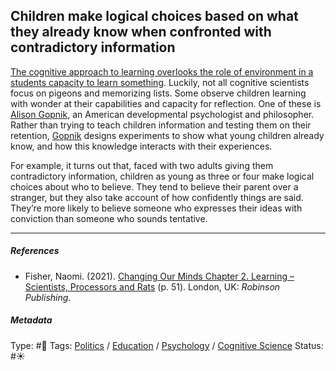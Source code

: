 ## Children make logical choices based on what they already know when confronted with contradictory information

[The cognitive approach to learning overlooks the role of environment in a students capacity to learn something](The%20cognitive%20approach%20to%20learning%20overlooks%20the%20role%20of%20environment%20in%20a%20students%20capacity%20to%20learn%20something.md). Luckily, not all cognitive scientists focus on pigeons and memorizing lists. Some observe children learning with wonder at their capabilities and capacity for reflection. One of these is [Alison Gopnik](), an American developmental psychologist and philosopher. Rather than trying to teach children information and testing them on their retention, [Gopnik]() designs experiments to show what young children already know, and how this knowledge interacts with their experiences.

For example, it turns out that, faced with two adults giving them contradictory information, children as young as three or four make logical choices about who to believe. They tend to believe their parent over a stranger, but they also take account of how confidently things are said. They’re more likely to believe someone who expresses their ideas with conviction than someone who sounds tentative.

---

##### References

* Fisher, Naomi. (2021). [Changing Our Minds Chapter 2. Learning – Scientists, Processors and Rats](Changing%20Our%20Minds%20Chapter%202.%20Learning%20%E2%80%93%20Scientists,%20Processors%20and%20Rats.md) (p. 51). London, UK: *Robinson Publishing*.

##### Metadata

Type: #🔴 
Tags: [Politics](Politics.md) / [Education]() / [Psychology](Psychology.md) / [Cognitive Science]()
Status: #☀️ 
